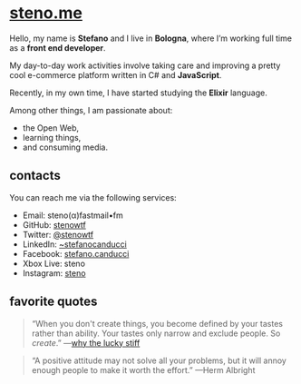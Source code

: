 # [steno.me](http://steno.me/)

Hello, my name is **Stefano** and I live in **Bologna**, where I’m working full time as a **front end developer**.

My day-to-day work activities involve taking care and improving a pretty cool e-commerce platform written in C# and **JavaScript**.

Recently, in my own time, I have started studying the **Elixir** language.

Among other things, I am passionate about:

-   the Open Web,
-   learning things,
-   and consuming media.

## contacts

You can reach me via the following services:

-   Email: steno(α)fastmail•fm
-   GitHub: [stenowtf](https://github.com/stenowtf)
-   Twitter: [@stenowtf](https://twitter.com/stenowtf)
-   LinkedIn: [~stefanocanducci](https://www.linkedin.com/in/~stefanocanducci/)
-   Facebook: [stefano.canducci](https://www.facebook.com/stefano.canducci)
-   Xbox Live: steno
-   Instagram: [steno](https://www.instagram.com/steno)

## favorite quotes

>   “When you don't create things, you become defined by your tastes rather than ability. Your tastes only narrow and exclude people. So _create_.” —[why the lucky stiff](https://en.wikipedia.org/wiki/Why_the_lucky_stiff)

>   “A positive attitude may not solve all your problems, but it will annoy enough people to make it worth the effort.” —Herm Albright
